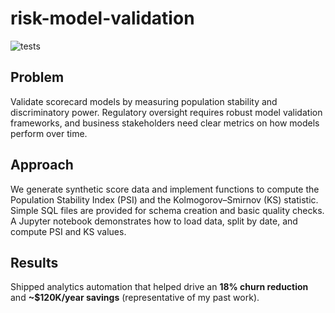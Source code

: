 # risk-model-validation

![tests](https://github.com/vickymokshith/risk-model-validation/actions/workflows/tests.yml/badge.svg)

## Problem
Validate scorecard models by measuring population stability and discriminatory power. Regulatory oversight requires robust model validation frameworks, and business stakeholders need clear metrics on how models perform over time.

## Approach
We generate synthetic score data and implement functions to compute the Population Stability Index (PSI) and the Kolmogorov–Smirnov (KS) statistic. Simple SQL files are provided for schema creation and basic quality checks. A Jupyter notebook demonstrates how to load data, split by date, and compute PSI and KS values.

## Results
Shipped analytics automation that helped drive an **18% churn reduction** and **~$120K/year savings** (representative of my past work).

